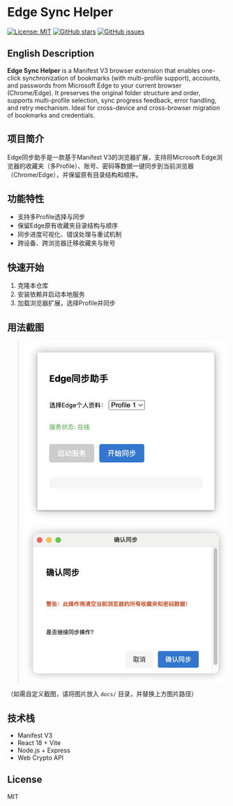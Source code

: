 # Edge Sync Helper

[![License: MIT](https://img.shields.io/badge/License-MIT-green.svg)](LICENSE)
[![GitHub stars](https://img.shields.io/github/stars/gaoshuping99/edge-bookmarks-sync)](https://github.com/gaoshuping99/edge-bookmarks-sync/stargazers)
[![GitHub issues](https://img.shields.io/github/issues/gaoshuping99/edge-bookmarks-sync)](https://github.com/gaoshuping99/edge-bookmarks-sync/issues)

## English Description

**Edge Sync Helper** is a Manifest V3 browser extension that enables one-click synchronization of bookmarks (with multi-profile support), accounts, and passwords from Microsoft Edge to your current browser (Chrome/Edge). It preserves the original folder structure and order, supports multi-profile selection, sync progress feedback, error handling, and retry mechanism. Ideal for cross-device and cross-browser migration of bookmarks and credentials.

## 项目简介

Edge同步助手是一款基于Manifest V3的浏览器扩展，支持将Microsoft Edge浏览器的收藏夹（多Profile）、账号、密码等数据一键同步到当前浏览器（Chrome/Edge），并保留原有目录结构和顺序。

## 功能特性
- 支持多Profile选择与同步
- 保留Edge原有收藏夹目录结构与顺序
- 同步进度可视化、错误处理与重试机制
- 跨设备、跨浏览器迁移收藏夹与账号

## 快速开始

1. 克隆本仓库
2. 安装依赖并启动本地服务
3. 加载浏览器扩展，选择Profile并同步

## 用法截图

> ![popup示例](./docs/screenshot-popup.png)
> ![同步进度示例](./docs/screenshot-progress.png)

（如需自定义截图，请将图片放入 `docs/` 目录，并替换上方图片路径）

## 技术栈
- Manifest V3
- React 18 + Vite
- Node.js + Express
- Web Crypto API

## License
MIT 